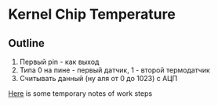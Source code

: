 # Kernel Chip Temperature 

## Outline
1. Первый pin - как выход
2. Типа 0 на пине - первый датчик, 1 - второй термодатчик
2. Считывать данный (ну аля от 0 до 1023) с АЦП

[Here](https://gist.github.com/tandav/253c3c397222ccf189920fcccc1cbfa7) is some temporary notes of work steps
